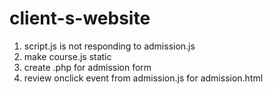 # client-s-website

1. script.js is not responding to admission.js
2. make course.js static
3. create .php for admission form
4. review onclick event from admission.js for admission.html
   
